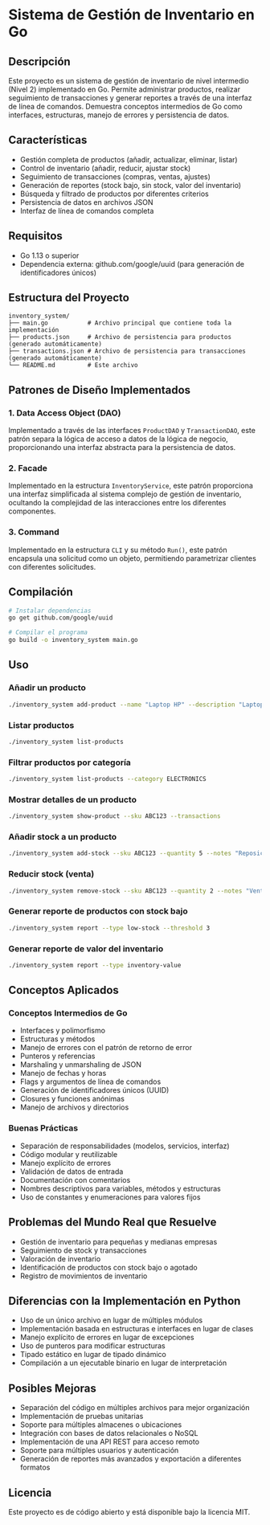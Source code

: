 # Sistema de Gestión de Inventario en Go

## Descripción
Este proyecto es un sistema de gestión de inventario de nivel intermedio (Nivel 2) implementado en Go. Permite administrar productos, realizar seguimiento de transacciones y generar reportes a través de una interfaz de línea de comandos. Demuestra conceptos intermedios de Go como interfaces, estructuras, manejo de errores y persistencia de datos.

## Características
- Gestión completa de productos (añadir, actualizar, eliminar, listar)
- Control de inventario (añadir, reducir, ajustar stock)
- Seguimiento de transacciones (compras, ventas, ajustes)
- Generación de reportes (stock bajo, sin stock, valor del inventario)
- Búsqueda y filtrado de productos por diferentes criterios
- Persistencia de datos en archivos JSON
- Interfaz de línea de comandos completa

## Requisitos
- Go 1.13 o superior
- Dependencia externa: github.com/google/uuid (para generación de identificadores únicos)

## Estructura del Proyecto
```
inventory_system/
├── main.go           # Archivo principal que contiene toda la implementación
├── products.json     # Archivo de persistencia para productos (generado automáticamente)
├── transactions.json # Archivo de persistencia para transacciones (generado automáticamente)
└── README.md         # Este archivo
```

## Patrones de Diseño Implementados

### 1. Data Access Object (DAO)
Implementado a través de las interfaces `ProductDAO` y `TransactionDAO`, este patrón separa la lógica de acceso a datos de la lógica de negocio, proporcionando una interfaz abstracta para la persistencia de datos.

### 2. Facade
Implementado en la estructura `InventoryService`, este patrón proporciona una interfaz simplificada al sistema complejo de gestión de inventario, ocultando la complejidad de las interacciones entre los diferentes componentes.

### 3. Command
Implementado en la estructura `CLI` y su método `Run()`, este patrón encapsula una solicitud como un objeto, permitiendo parametrizar clientes con diferentes solicitudes.

## Compilación
```bash
# Instalar dependencias
go get github.com/google/uuid

# Compilar el programa
go build -o inventory_system main.go
```

## Uso

### Añadir un producto
```bash
./inventory_system add-product --name "Laptop HP" --description "Laptop HP 15.6 pulgadas" --category ELECTRONICS --price 599.99 --quantity 10
```

### Listar productos
```bash
./inventory_system list-products
```

### Filtrar productos por categoría
```bash
./inventory_system list-products --category ELECTRONICS
```

### Mostrar detalles de un producto
```bash
./inventory_system show-product --sku ABC123 --transactions
```

### Añadir stock a un producto
```bash
./inventory_system add-stock --sku ABC123 --quantity 5 --notes "Reposición de inventario"
```

### Reducir stock (venta)
```bash
./inventory_system remove-stock --sku ABC123 --quantity 2 --notes "Venta a cliente"
```

### Generar reporte de productos con stock bajo
```bash
./inventory_system report --type low-stock --threshold 3
```

### Generar reporte de valor del inventario
```bash
./inventory_system report --type inventory-value
```

## Conceptos Aplicados

### Conceptos Intermedios de Go
- Interfaces y polimorfismo
- Estructuras y métodos
- Manejo de errores con el patrón de retorno de error
- Punteros y referencias
- Marshaling y unmarshaling de JSON
- Manejo de fechas y horas
- Flags y argumentos de línea de comandos
- Generación de identificadores únicos (UUID)
- Closures y funciones anónimas
- Manejo de archivos y directorios

### Buenas Prácticas
- Separación de responsabilidades (modelos, servicios, interfaz)
- Código modular y reutilizable
- Manejo explícito de errores
- Validación de datos de entrada
- Documentación con comentarios
- Nombres descriptivos para variables, métodos y estructuras
- Uso de constantes y enumeraciones para valores fijos

## Problemas del Mundo Real que Resuelve
- Gestión de inventario para pequeñas y medianas empresas
- Seguimiento de stock y transacciones
- Valoración de inventario
- Identificación de productos con stock bajo o agotado
- Registro de movimientos de inventario

## Diferencias con la Implementación en Python
- Uso de un único archivo en lugar de múltiples módulos
- Implementación basada en estructuras e interfaces en lugar de clases
- Manejo explícito de errores en lugar de excepciones
- Uso de punteros para modificar estructuras
- Tipado estático en lugar de tipado dinámico
- Compilación a un ejecutable binario en lugar de interpretación

## Posibles Mejoras
- Separación del código en múltiples archivos para mejor organización
- Implementación de pruebas unitarias
- Soporte para múltiples almacenes o ubicaciones
- Integración con bases de datos relacionales o NoSQL
- Implementación de una API REST para acceso remoto
- Soporte para múltiples usuarios y autenticación
- Generación de reportes más avanzados y exportación a diferentes formatos

## Licencia
Este proyecto es de código abierto y está disponible bajo la licencia MIT.